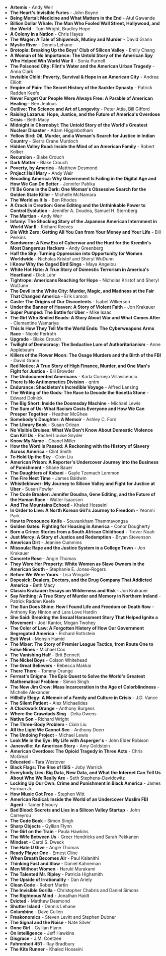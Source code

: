- **Artemis** - Andy Weir
- **The Heart's Invisible Furies** - John Boyne
- **Being Mortal: Medicine and What Matters in the End** - Atul Gawande
- **Billion Dollar Whale: The Man Who Fooled Wall Street, Hollywood, and the World** - Tom Wright, Bradley Hope
- **A Colony in a Nation** - Chris Hayes
- **The Wager: A Tale of Shipwreck, Mutiny and Murder** - David Grann
- **Mystic River** - Dennis Lehane
- **Brotopia: Breaking Up the Boys' Club of Silicon Valley** - Emily Chang
- **A Woman of No Importance: The Untold Story of the American Spy Who Helped Win World War II** - Sonia Purnell
- **The Poisoned City: Flint's Water and the American Urban Tragedy** - Anna Clark
- **Invisible Child: Poverty, Survival & Hope in an American City** - Andrea Elliott
- **Empire of Pain: The Secret History of the Sackler Dynasty** - Patrick Radden Keefe
- **Never Forget Our People Were Always Free: A Parable of American Healing** - Ben Jealous
- **Outlive: The Science and Art of Longevity** - Peter Attia, Bill Gifford
- **Raising Lazarus: Hope, Justice, and the Future of America's Overdose Crisis** - Beth Macy
- **Midnight in Chernobyl: The Untold Story of the World's Greatest Nuclear Disaster** - Adam Higginbotham
- **Yellow Bird: Oil, Murder, and a Woman's Search for Justice in Indian Country** - Sierra Crane Murdoch
- **Hidden Valley Road: Inside the Mind of an American Family** - Robert Kolker
- **Recursion** - Blake Crouch
- **Dark Matter** - Blake Crouch
- **Poverty, by America** - Matthew Desmond
- **Project Hail Mary** - Andy Weir
- **Recoding America: Why Government Is Failing in the Digital Age and How We Can Do Better** - Jennifer Pahlka
- **I'll Be Gone in the Dark: One Woman's Obsessive Search for the Golden State Killer** - Michelle McNamara
- **The World as It Is** - Ben Rhodes
- **A Crack in Creation: Gene Editing and the Unthinkable Power to Control Evolution** - Jennifer A. Doudna, Samuel H. Sternberg
- **The Martian** - Andy Weir
- **Infamy: The Shocking Story of the Japanese American Internment in World War II** - Richard Reeves
- **Die With Zero: Getting All You Can from Your Money and Your Life** - Bill Perkins
- **Sandworm: A New Era of Cyberwar and the Hunt for the Kremlin's Most Dangerous Hackers** - Andy Greenberg
- **Half the Sky: Turning Oppression into Opportunity for Women Worldwide** - Nicholas Kristof and Sheryl WuDunn
- **I Know Why the Caged Bird Sings** - Maya Angelou
- **White Hot Hate: A True Story of Domestic Terrorism in America's Heartland** - Dick Lehr
- **Tightrope: Americans Reaching for Hope** - Nicholas Kristof and Sheryl WuDunn
- **The Devil in the White City: Murder, Magic, and Madness at the Fair That Changed America** - Erik Larson
- **Caste: The Origins of Our Discontents** - Isabel Wilkerson
- **Under the Banner of Heaven: A Story of Violent Faith** - Jon Krakauer
- **Super Pumped: The Battle for Uber** - Mike Isaac
- **The Girl Who Smiled Beads: A Story About War and What Comes After** - Clemantine Wamariya
- **This Is How They Tell Me the World Ends: The Cyberweapons Arms Race** - Nicole Perlroth
- **Upgrade** - Blake Crouch
- **Twilight of Democracy: The Seductive Lure of Authoritarianism** - Anne Applebaum
- **Killers of the Flower Moon: The Osage Murders and the Birth of the FBI** - David Grann
- **Red Notice: A True Story of High Finance, Murder, and One Man's Fight for Justice** - Bill Browder
- **The Undocumented Americans** - Karla Cornejo Villavicencio
- **There Is No Antimemetics Division** - qntm
- **Endurance: Shackleton's Incredible Voyage** - Alfred Lansing
- **The Writing of the Gods: The Race to Decode the Rosetta Stone** - Edward Dolnick
- **The Big Short: Inside the Doomsday Machine** - Michael Lewis
- **The Sum of Us: What Racism Costs Everyone and How We Can Prosper Together** - Heather McGhee
- **Somebody's Daughter: A Memoir** -  Ashley C. Ford
- **The Library Book** - Susan Orlean
- **No Visible Bruises: What We Don't Know About Domestic Violence Can Kill Us** - Rachel Louise Snyder
- **Know My Name** - Chanel Miller
- **How the Word Is Passed: A Reckoning with the History of Slavery Across America** - Clint Smith
- **To Hold Up the Sky** - Cixin Liu
- **American Prison: A Reporter's Undercover Journey into the Business of Punishment** - Shane Bauer
- **The Daughters of Kobani** - Gayle Tzemach Lemmon
- **The Fire Next Time** - James Baldwin
- **Whistleblower: My Journey to Silicon Valley and Fight for Justice at Uber** - Susan Fowler
- **The Code Breaker: Jennifer Doudna, Gene Editing, and the Future of the Human Race** - Walter Isaacson
- **And The Mountains Echoed** - Khaled Hosseini
- **In Order to Live: A North Korean Girl's Journey to Freedom** - Yeonmi Park
- **How to Pronounce Knife** - Souvankham Thammavongsa
- **Golden Gates: Fighting for Housing in America** - Conor Dougherty
- **Born a Crime: Stories from a South African Childhood** - Trevor Noah
- **Just Mercy: A Story of Justice and Redemption** - Bryan Stevenson
- **American Dirt** - Jeanine Cummins
- **Missoula: Rape and the Justice System in a College Town** - Jon Krakauer
- **Concrete Rose** - Angie Thomas
- **They Were Her Property: White Women as Slave Owners in the American South** - Stephanie E. Jones-Rogers
- **Before We Were Yours** - Lisa Wingate
- **Dopesick: Dealers, Doctors, and the Drug Company That Addicted America** - Beth Macy
- **Classic Krakauer: Essays on Wilderness and Risk** - Jon Krakauer
- **Say Nothing: A True Story of Murder and Memory in Northern Ireland** - Patrick Radden Keefe
- **The Sun Does Shine: How I Found Life and Freedom on Death Row** - Anthony Ray Hinton and Lara Love Hardin
- **She Said: Breaking the Sexual Harassment Story That Helped Ignite a Movement** - Jodi Kantor, Megan Twohey
- **The Color of Law: A Forgotten History of How Our Government Segregated America** - Richard Rothstein
- **Exit West** - Mohsin Hamid
- **The Mixer: The Story of Premier League Tactics, from Route One to False Nines** - Michael Cox
- **The Vanishing Half** - Brit Bennett
- **The Nickel Boys** - Colson Whitehead
- **The Great Believers** - Rebecca Makkai
- **There There** - Tommy Orange
- **Fermat's Enigma: The Epic Quest to Solve the World's Greatest Mathematical Problem** - Simon Singh
- **The New Jim Crow: Mass Incarceration in the Age of Colorblindness** - Michelle Alexander
- **Hillbilly Elegy: A Memoir of a Family and Culture in Crisis** - J.D. Vance
- **The Silent Patient** - Alex Michaelides
- **A Clockwork Orange** - Anthony Burgess
- **Where the Crawdads Sing** - Delia Owens
- **Native Son** - Richard Wright
- **The Three-Body Problem** - Cixin Liu
- **All the Light We Cannot See** - Anthony Doerr
- **The Undoing Project** - Michael Lewis
- **Look Me in the Eye: My Life with Asperger's** - John Elder Robison
- **Janesville: An American Story** - Amy Goldstein
- **American Overdose: The Opioid Tragedy in Three Acts** - Chris McGreal
- **Educated** - Tara Westover
- **Black Flags: The Rise of ISIS** - Joby Warrick
- **Everybody Lies: Big Data, New Data, and What the Internet Can Tell Us About Who We Really Are** - Seth Stephens-Davidowitz
- **Locking Up Our Own: Crime and Punishment in Black America** - James Forman Jr.
- **How Music Got Free** - Stephen Witt
- **American Radical: Inside the World of an Undercover Muslim FBI Agent** - Tamer Elnoury
- **Bad Blood: Secrets and Lies in a Silicon Valley Startup** - John Carreyrou
- **The Code Book** - Simon Singh
- **Sharp Objects** - Gyllian Flynn
- **The Girl on the Train** - Paula Hawkins
- **The Wife Between Us** - Greer Hendricks and Sarah Pekkanen
- **Mindset** - Carol S. Dweck
- **The Hate U Give** - Angie Thomas
- **Ready Player One** - Ernest Cline
- **When Breath Becomes Air** - Paul Kalanithi
- **Thinking Fast and Slow** - Daniel Kahneman
- **Men Without Women** - Haruki Murakami
- **The Talented Mr. Ripley** - Patricia Highsmith
- **The Upside of Irrationality** - Dan Ariely
- **Clean Code** - Robert Martin
- **The Invisible Gorilla** - Christopher Chabris and Daniel Simons
- **The Righteous Mind** - Jonathan Haidt
- **Evicted** - Matthew Desmond
- **Shutter Island** - Dennis Lehane
- **Columbine** - Dave Cullen
- **Freakonomics** - Steven Levitt and Stephen Dubner
- **The Signal and the Noise** - Nate Silver
- **Gone Girl** - Gyllian Flynn
- **On Intelligence** - Jeff Hawkins
- **Disgrace** - J.M. Coetzee
- **Fahrenheit 451** - Ray Bradbury
- **The Kite Runner** - Khaled Hosseini
